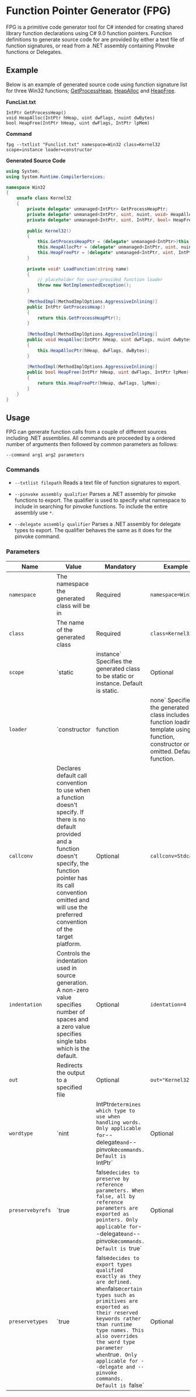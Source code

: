 # Function Pointer Generator (FPG)

FPG is a primitive code generator tool for C# intended for creating shared library function declarations using C# 9.0 function pointers. Function definitions to generate source code for are provided by either a text file of function signatures, or read from a .NET assembly containing PInvoke functions or Delegates. 

## Example

Below is an example of generated source code using function signature list for three Win32 functions; [GetProcessHeap](https://docs.microsoft.com/en-us/windows/win32/api/heapapi/nf-heapapi-getprocessheap), [HeapAlloc](https://docs.microsoft.com/en-us/windows/win32/api/heapapi/nf-heapapi-heapalloc) and [HeapFree](https://docs.microsoft.com/en-us/windows/win32/api/heapapi/nf-heapapi-heapfree).

**FuncList.txt**

```
IntPtr GetProcessHeap()
void HeapAlloc(IntPtr hHeap, uint dwFlags, nuint dwBytes)
bool HeapFree(IntPtr hHeap, uint dwFlags, IntPtr lpMem)
```

**Command**

```
fpg --txtlist "Funclist.txt" namespace=Win32 class=Kernel32 scope=instance loader=constructor
```

**Generated Source Code**

````csharp
using System;
using System.Runtime.CompilerServices;

namespace Win32
{
    unsafe class Kernel32
    {
        private delegate* unmanaged<IntPtr> GetProcessHeapPtr;
        private delegate* unmanaged<IntPtr, uint, nuint, void> HeapAllocPtr;
        private delegate* unmanaged<IntPtr, uint, IntPtr, bool> HeapFreePtr;
        
        public Kernel32()
        {
            this.GetProcessHeapPtr = (delegate* unmanaged<IntPtr>)this.LoadFunction("GetProcessHeap");
            this.HeapAllocPtr = (delegate* unmanaged<IntPtr, uint, nuint, void>)this.LoadFunction("HeapAlloc");
            this.HeapFreePtr = (delegate* unmanaged<IntPtr, uint, IntPtr, bool>)this.LoadFunction("HeapFree");
        }
        
        private void* LoadFunction(string name)
        {
            // placeholder for user-provided function loader
            throw new NotImplementedException();
        }
        
        [MethodImpl(MethodImplOptions.AggressiveInlining)]
        public IntPtr GetProcessHeap()
        {
            return this.GetProcessHeapPtr();
        }
        
        [MethodImpl(MethodImplOptions.AggressiveInlining)]
        public void HeapAlloc(IntPtr hHeap, uint dwFlags, nuint dwBytes)
        {
            this.HeapAllocPtr(hHeap, dwFlags, dwBytes);
        }
        
        [MethodImpl(MethodImplOptions.AggressiveInlining)]
        public bool HeapFree(IntPtr hHeap, uint dwFlags, IntPtr lpMem)
        {
            return this.HeapFreePtr(hHeap, dwFlags, lpMem);
        }
    }
}
````

## Usage

FPG can generate function calls from a couple of different sources including .NET assemblies. All commands are proceeded by a ordered number of arguments then followed by common parameters as follows:

```
--command arg1 arg2 parameters
```

### Commands

- `--txtlist filepath`  Reads a text file of function signatures to export. 

- `--pinvoke assembly qualifier` Parses a .NET assembly for pinvoke functions to export. The qualifier is used to specify what namespace to include in searching for pinvoke functions. To include the entire assembly use `*`.
- `--delegate assembly qualifier` Parses a .NET assembly for delegate types to export. The qualifier behaves the same as it does for the pinvoke command.

### Parameters

| Name             | Value                                                        | Mandatory | Example                |
| ---------------- | ------------------------------------------------------------ | --------- | ---------------------- |
| `namespace`      | The namespace the generated class will be in                 | Required  | `namespace=Win32`      |
| `class`          | The name of the generated class                              | Required  | `class=Kernel32`       |
| `scope`          | `static | instance` Specifies the generated class to be static or instance. Default is static. | Optional  | `scope=static`         |
| `loader`         | `constructor | function | none` Specifies if the generated class includes function loading template using function, constructor or omitted. Default is function. | Optional  | `loader=function`      |
| `callconv`       | Declares default call convention to use when a function doesn't specify. If there is no default provided and a function doesn't specify, the function pointer has its call convention omitted and will use the preferred convention of the target platform. | Optional  | `callconv=Stdcall`     |
| `indentation`    | Controls the indentation used in source generation. A non-zero value specifies number of spaces and a zero value specifies single tabs which is the default. | Optional  | `identation=4`         |
| `out`            | Redirects the output to a specified file                     | Optional  | `out="Kernel32.cs"`    |
| `wordtype`       | `nint | IntPtr` determines which type to use when handling words. Only applicable for `--delegate` and `--pinvoke`commands. Default is `IntPtr` | Optional  | `wordtype=nint`        |
| `preservebyrefs` | `true | false` decides to preserve by reference parameters. When false, all by reference parameters are exported as pointers. Only applicable for `--delegate` and `--pinvoke`commands. Default is `true` | Optional  | `preservebyrefs=false` |
| `preservetypes`  | `true | false` decides to export types qualified exactly as they are defined. When `false` certain types such as primitives are exported as their reserved keywords rather than runtime type names. This also overrides the word type parameter when `true`. Only applicable for --delegate and --pinvoke commands. Default is `false` | Optional  | `preservetypes=true`   |









